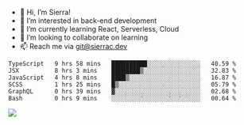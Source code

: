 - 👋 Hi, I’m Sierra!
- 👀 I’m interested in back-end development
- 🌱 I’m currently learning React, Serverless, Cloud
- 💞️ I’m looking to collaborate on learning
- 📫 Reach me via git@sierrac.dev

<!--START_SECTION:waka-->

```text
TypeScript   9 hrs 58 mins   ██████████░░░░░░░░░░░░░░░   40.59 %
JSX          8 hrs 3 mins    ████████▒░░░░░░░░░░░░░░░░   32.83 %
JavaScript   4 hrs 8 mins    ████▒░░░░░░░░░░░░░░░░░░░░   16.87 %
SCSS         1 hrs 25 mins   █▒░░░░░░░░░░░░░░░░░░░░░░░   05.79 %
GraphQL      0 hrs 39 mins   ▓░░░░░░░░░░░░░░░░░░░░░░░░   02.68 %
Bash         0 hrs 9 mins    ░░░░░░░░░░░░░░░░░░░░░░░░░   00.64 %
```

<!--END_SECTION:waka-->


![](https://hit.yhype.me/github/profile?user_id=7351311)
